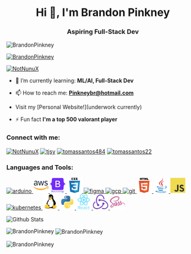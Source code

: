 <h1 align="center">Hi 👋, I'm Brandon Pinkney</h1>
<h3 align="center">Aspiring Full-Stack Dev</h3>

<p align="left"> <img src="https://komarev.com/ghpvc/?username=BrandonPinkney&label=Profile%20views&color=0e75b6&style=flat" alt="BrandonPinkney" /> </p>

<p align="left"> <a href="https://github.com/ryo-ma/github-profile-trophy"><img src="https://github-profile-trophy.vercel.app/?username=BrandonPinkney" alt="BrandonPinkney" /></a> </p>

<p align="left"> <a href="https://twitter.com/NotNunuX" target="blank"><img src="https://img.shields.io/twitter/follow/NotNunuX?logo=twitter&style=for-the-badge" alt="NotNunuX" /></a> </p>

- 🌱 I’m currently learning: **ML/AI, Full-Stack Dev**

- 📫 How to reach me: **Pinkneybr@hotmail.com**

- Visit my [Personal Website!](underwork currently)

- ⚡ Fun fact **I'm a top 500 valorant player**

<h3 align="left">Connect with me:</h3>
<p align="left">
<a href="https://twitter.com/NotNunuX" target="blank"><img align="center" src="https://raw.githubusercontent.com/rahuldkjain/github-profile-readme-generator/master/src/images/icons/Social/twitter.svg" alt="NotNunuX" height="30" width="40" /></a>
<a href="https://www.linkedin.com/in/brandon-pinkney-32725a28b/" target="blank"><img align="center" src="https://raw.githubusercontent.com/rahuldkjain/github-profile-readme-generator/master/src/images/icons/Social/linked-in-alt.svg" alt="tjsy" height="30" width="40" /></a>
<a href="https://instagram.com/killnunu" target="blank"><img align="center" src="https://raw.githubusercontent.com/rahuldkjain/github-profile-readme-generator/master/src/images/icons/Social/instagram.svg" alt="tomassantos484" height="30" width="40" /></a>
<a href="https://www.leetcode.com/BrandonPinkney" target="blank"><img align="center" src="https://raw.githubusercontent.com/rahuldkjain/github-profile-readme-generator/master/src/images/icons/Social/leet-code.svg" alt="tomassantos22" height="30" width="40" /></a>
</p>

<h3 align="left">Languages and Tools:</h3>
<p align="left"> <a href="https://www.arduino.cc/" target="_blank" rel="noreferrer"> <img src="https://cdn.worldvectorlogo.com/logos/arduino-1.svg" alt="arduino" width="40" height="40"/> </a> <a href="https://aws.amazon.com" target="_blank" rel="noreferrer"> <img src="https://raw.githubusercontent.com/devicons/devicon/master/icons/amazonwebservices/amazonwebservices-original-wordmark.svg" alt="aws" width="40" height="40"/> </a> <a href="https://getbootstrap.com" target="_blank" rel="noreferrer"> <img src="https://raw.githubusercontent.com/devicons/devicon/master/icons/bootstrap/bootstrap-plain-wordmark.svg" alt="bootstrap" width="40" height="40"/> </a> <a href="https://www.w3schools.com/css/" target="_blank" rel="noreferrer"> <img src="https://raw.githubusercontent.com/devicons/devicon/master/icons/css3/css3-original-wordmark.svg" alt="css3" width="40" height="40"/> </a> <a href="https://www.figma.com/" target="_blank" rel="noreferrer"> <img src="https://www.vectorlogo.zone/logos/figma/figma-icon.svg" alt="figma" width="40" height="40"/> </a> <a href="https://cloud.google.com" target="_blank" rel="noreferrer"> <img src="https://www.vectorlogo.zone/logos/google_cloud/google_cloud-icon.svg" alt="gcp" width="40" height="40"/> </a> <a href="https://git-scm.com/" target="_blank" rel="noreferrer"> <img src="https://www.vectorlogo.zone/logos/git-scm/git-scm-icon.svg" alt="git" width="40" height="40"/> </a> <a href="https://www.w3.org/html/" target="_blank" rel="noreferrer"> <img src="https://raw.githubusercontent.com/devicons/devicon/master/icons/html5/html5-original-wordmark.svg" alt="html5" width="40" height="40"/> </a> <a href="https://www.java.com" target="_blank" rel="noreferrer"> <img src="https://raw.githubusercontent.com/devicons/devicon/master/icons/java/java-original.svg" alt="java" width="40" height="40"/> </a> <a href="https://developer.mozilla.org/en-US/docs/Web/JavaScript" target="_blank" rel="noreferrer"> <img src="https://raw.githubusercontent.com/devicons/devicon/master/icons/javascript/javascript-original.svg" alt="javascript" width="40" height="40"/> </a> <a href="https://kubernetes.io" target="_blank" rel="noreferrer"> <img src="https://www.vectorlogo.zone/logos/kubernetes/kubernetes-icon.svg" alt="kubernetes" width="40" height="40"/> </a> <a href="https://www.linux.org/" target="_blank" rel="noreferrer"> <img src="https://raw.githubusercontent.com/devicons/devicon/master/icons/linux/linux-original.svg" alt="linux" width="40" height="40"/> </a> <a href="https://www.python.org" target="_blank" rel="noreferrer"> <img src="https://raw.githubusercontent.com/devicons/devicon/master/icons/python/python-original.svg" alt="python" width="40" height="40"/> </a> <a href="https://reactjs.org/" target="_blank" rel="noreferrer"> <img src="https://raw.githubusercontent.com/devicons/devicon/master/icons/react/react-original-wordmark.svg" alt="react" width="40" height="40"/> </a> <a href="https://redux.js.org" target="_blank" rel="noreferrer"> <img src="https://raw.githubusercontent.com/devicons/devicon/master/icons/redux/redux-original.svg" alt="redux" width="40" height="40"/> </a> <a href="https://sass-lang.com" target="_blank" rel="noreferrer"> <img src="https://raw.githubusercontent.com/devicons/devicon/master/icons/sass/sass-original.svg" alt="sass" width="40" height="40"/> </a> </p>


![Github Stats](https://greptile-stats.vercel.app/api/widget/BrandonPinkney/stats)

<p><img align="left" src="https://github-readme-stats.vercel.app/api/top-langs?username=BrandonPinkney&show_icons=true&theme=dark&locale=en&layout=compact" alt="BrandonPinkney" /></p>

<p>&nbsp;<img align="center" src="https://github-readme-stats.vercel.app/api?username=BrandonPinkney&show_icons=true&theme=dark&text_color=fbeaea&locale=en" alt="BrandonPinkney" /></p>

<p><img align="center" src="https://github-readme-streak-stats.herokuapp.com/?user=BrandonPinkney&theme=dark" alt="BrandonPinkney" /></p> 



